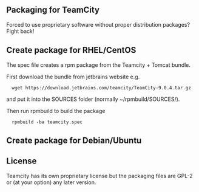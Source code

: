Packaging for TeamCity
---------------------
Forced to use proprietary software without proper distribution packages? Fight back!

Create package for RHEL/CentOS
------------------------------
The spec file creates a rpm package from the Teamcity + Tomcat bundle. 

First download the bundle from jetbrains website e.g.
      
      wget https://download.jetbrains.com/teamcity/TeamCity-9.0.4.tar.gz
and put it into the SOURCES folder (normally ~/rpmbuild/SOURCES/).

Then run rpmbuild to build the package

      rpmbuild -ba teamcity.spec


Create package for Debian/Ubuntu
--------------------------------




License
-------
Teamcity has its own proprietary license but the packaging files are GPL-2 or (at your option) any later version.
 
